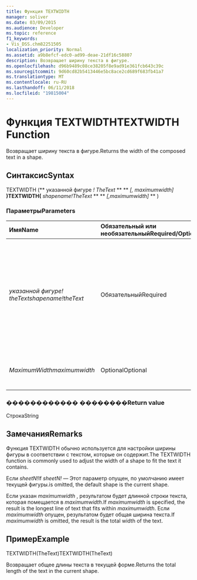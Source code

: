```yaml
---
title: Функция TEXTWIDTH
manager: soliver
ms.date: 03/09/2015
ms.audience: Developer
ms.topic: reference
f1_keywords:
- Vis_DSS.chm82251505
localization_priority: Normal
ms.assetid: a9b8efcf-edc0-ad99-deae-21df16c58807
description: Возвращает ширину текста в фигуре.
ms.openlocfilehash: d96b9489c08ce38205f8e9ad91e361fcb643c39c
ms.sourcegitcommit: 9d60cd82b5413446e5bc8ace2cd689f683fb41a7
ms.translationtype: MT
ms.contentlocale: ru-RU
ms.lasthandoff: 06/11/2018
ms.locfileid: "19815004"
---
```

# <a name="textwidth-function"></a><span data-ttu-id="48801-103">Функция TEXTWIDTH</span><span class="sxs-lookup"><span data-stu-id="48801-103">TEXTWIDTH Function</span></span>

<span data-ttu-id="48801-104">Возвращает ширину текста в фигуре.</span><span class="sxs-lookup"><span data-stu-id="48801-104">Returns the width of the composed text in a shape.</span></span> 
  
## <a name="syntax"></a><span data-ttu-id="48801-105">Синтаксис</span><span class="sxs-lookup"><span data-stu-id="48801-105">Syntax</span></span>

<span data-ttu-id="48801-106">TEXTWIDTH (** указанной фигуре *! TheText* ** ** *[, maximumwidth]* **)</span><span class="sxs-lookup"><span data-stu-id="48801-106">TEXTWIDTH(** *shapename!TheText* ** ** *[,maximumwidth]* ** )</span></span> 
  
### <a name="parameters"></a><span data-ttu-id="48801-107">Параметры</span><span class="sxs-lookup"><span data-stu-id="48801-107">Parameters</span></span>

|<span data-ttu-id="48801-108">**Имя**</span><span class="sxs-lookup"><span data-stu-id="48801-108">**Name**</span></span>|<span data-ttu-id="48801-109">**Обязательный или необязательный**</span><span class="sxs-lookup"><span data-stu-id="48801-109">**Required/Optional**</span></span>|<span data-ttu-id="48801-110">**Тип данных**</span><span class="sxs-lookup"><span data-stu-id="48801-110">**Data Type**</span></span>|<span data-ttu-id="48801-111">**Описание**</span><span class="sxs-lookup"><span data-stu-id="48801-111">**Description**</span></span>|
|:-----|:-----|:-----|:-----|
| <span data-ttu-id="48801-112">_указанной фигуре! theText_</span><span class="sxs-lookup"><span data-stu-id="48801-112">_shapename!theText_</span></span> <br/> |<span data-ttu-id="48801-113">Обязательный</span><span class="sxs-lookup"><span data-stu-id="48801-113">Required</span></span>  <br/> |<span data-ttu-id="48801-114">**Строка**</span><span class="sxs-lookup"><span data-stu-id="48801-114">**String**</span></span> <br/> |<span data-ttu-id="48801-115">Ссылка на ячейку с именем TheText в конечную фигуру.</span><span class="sxs-lookup"><span data-stu-id="48801-115">A reference to the cell named TheText in the target shape.</span></span>  <span data-ttu-id="48801-116">_указанной фигуре!_</span><span class="sxs-lookup"><span data-stu-id="48801-116">_shapename!_</span></span> <span data-ttu-id="48801-117">— Это имя фигуры, из которого требуется получить текст.</span><span class="sxs-lookup"><span data-stu-id="48801-117">is the name of the shape from which you want to retrieve the text.</span></span>  <br/> |
| <span data-ttu-id="48801-118">_MaximumWidth_</span><span class="sxs-lookup"><span data-stu-id="48801-118">_maximumwidth_</span></span> <br/> |<span data-ttu-id="48801-119">Optional</span><span class="sxs-lookup"><span data-stu-id="48801-119">Optional</span></span>  <br/> |<span data-ttu-id="48801-120">**Числовой**</span><span class="sxs-lookup"><span data-stu-id="48801-120">**Numeric**</span></span> <br/> |<span data-ttu-id="48801-121">Максимальная ширина блока текста.</span><span class="sxs-lookup"><span data-stu-id="48801-121">The maximum width of the text block.</span></span>  <br/> |
   
### <a name="return-value"></a><span data-ttu-id="48801-122">������������ ��������</span><span class="sxs-lookup"><span data-stu-id="48801-122">Return value</span></span>

<span data-ttu-id="48801-123">Строка</span><span class="sxs-lookup"><span data-stu-id="48801-123">String</span></span>
  
## <a name="remarks"></a><span data-ttu-id="48801-124">Замечания</span><span class="sxs-lookup"><span data-stu-id="48801-124">Remarks</span></span>

<span data-ttu-id="48801-125">Функция TEXTWIDTH обычно используется для настройки ширины фигуры в соответствии с текстом, которые он содержит.</span><span class="sxs-lookup"><span data-stu-id="48801-125">The TEXTWIDTH function is commonly used to adjust the width of a shape to fit the text it contains.</span></span>
  
<span data-ttu-id="48801-126">Если _sheetN!_</span><span class="sxs-lookup"><span data-stu-id="48801-126">If  _sheetN!_</span></span> <span data-ttu-id="48801-127">— Этот параметр опущен, по умолчанию имеет текущей фигуры.</span><span class="sxs-lookup"><span data-stu-id="48801-127">is omitted, the default shape is the current shape.</span></span> 
  
<span data-ttu-id="48801-128">Если указан _maximumwidth_ , результатом будет длинной строки текста, которая помещается в _maximumwidth_.</span><span class="sxs-lookup"><span data-stu-id="48801-128">If  _maximumwidth_ is specified, the result is the longest line of text that fits within  _maximumwidth_.</span></span> <span data-ttu-id="48801-129">Если _maximumwidth_ опущен, результатом будет общая ширина текста.</span><span class="sxs-lookup"><span data-stu-id="48801-129">If  _maximumwidth_ is omitted, the result is the total width of the text.</span></span> 
  
## <a name="example"></a><span data-ttu-id="48801-130">Пример</span><span class="sxs-lookup"><span data-stu-id="48801-130">Example</span></span>

<span data-ttu-id="48801-131">TEXTWIDTH(TheText)</span><span class="sxs-lookup"><span data-stu-id="48801-131">TEXTWIDTH(TheText)</span></span> 
  
<span data-ttu-id="48801-132">Возвращает общее длины текста в текущей форме.</span><span class="sxs-lookup"><span data-stu-id="48801-132">Returns the total length of the text in the current shape.</span></span> 
  

